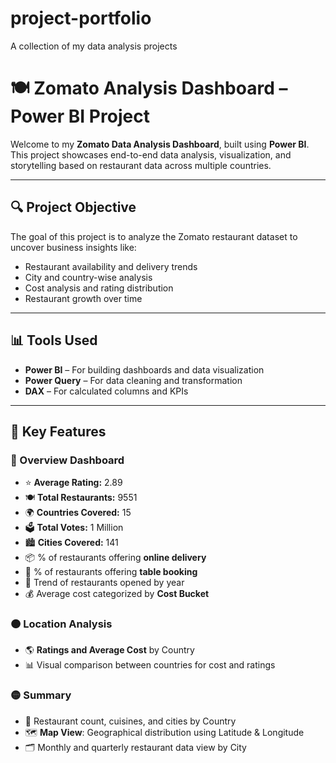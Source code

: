# project-portfolio
A collection of my data analysis projects
# 🍽️ Zomato Analysis Dashboard – Power BI Project

Welcome to my **Zomato Data Analysis Dashboard**, built using **Power BI**. This project showcases end-to-end data analysis, visualization, and storytelling based on restaurant data across multiple countries.

---

## 🔍 Project Objective

The goal of this project is to analyze the Zomato restaurant dataset to uncover business insights like:

- Restaurant availability and delivery trends
- City and country-wise analysis
- Cost analysis and rating distribution
- Restaurant growth over time

---

## 📊 Tools Used

- **Power BI** – For building dashboards and data visualization
- **Power Query** – For data cleaning and transformation
- **DAX** – For calculated columns and KPIs

---

## 🧩 Key Features

### 🔴 Overview Dashboard
- ⭐ **Average Rating:** 2.89
- 🍽️ **Total Restaurants:** 9551
- 🌍 **Countries Covered:** 15
- 🗳️ **Total Votes:** 1 Million
- 🏙️ **Cities Covered:** 141
- 📦 % of restaurants offering **online delivery**
- 🍴 % of restaurants offering **table booking**
- 📅 Trend of restaurants opened by year
- 💰 Average cost categorized by **Cost Bucket**

### 🟠 Location Analysis
- 🌎 **Ratings and Average Cost** by Country
- 📊 Visual comparison between countries for cost and ratings

### 🟡 Summary
- 📌 Restaurant count, cuisines, and cities by Country
- 🗺️ **Map View**: Geographical distribution using Latitude & Longitude
- 🗂️ Monthly and quarterly restaurant data view by City

